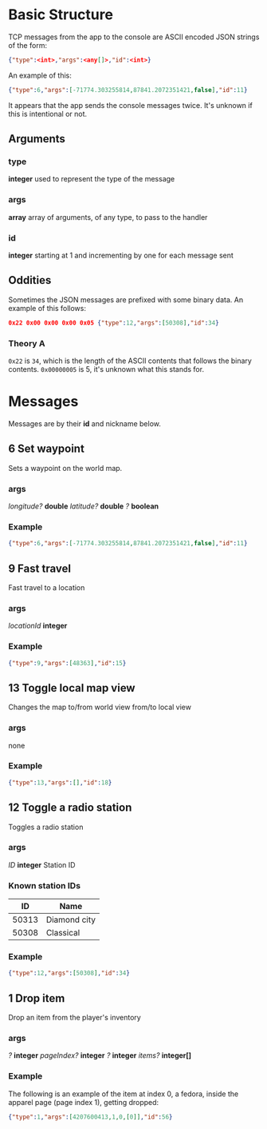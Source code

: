 # Basic Structure

TCP messages from the app to the console are ASCII encoded JSON strings of the form:

```json
{"type":<int>,"args":<any[]>,"id":<int>}
```

An example of this:  

```json
{"type":6,"args":[-71774.303255814,87841.2072351421,false],"id":11}
```

It appears that the app sends the console messages twice.  It's unknown if this
is intentional or not.

## Arguments
### type

**integer** used to represent the type of the message

### args

**array** array of arguments, of any type, to pass to the handler

### id

**integer** starting at 1 and incrementing by one for each message sent


## Oddities

Sometimes the JSON messages are prefixed with some binary data.  An example of
this follows:

```json
0x22 0x00 0x00 0x00 0x05 {"type":12,"args":[50308],"id":34}
```

### Theory A
`0x22` is `34`, which is the length of the ASCII contents that follows the binary 
contents.  `0x00000005` is 5, it's unknown what this stands for.


# Messages
Messages are by their **id** and nickname below.

## **6** Set waypoint 

Sets a waypoint on the world map.

### args
*longitude?* **double**
*latitude?* **double**
*?* **boolean**

### Example

```json
{"type":6,"args":[-71774.303255814,87841.2072351421,false],"id":11}
```


## **9** Fast travel

Fast travel to a location

### args
*locationId* **integer**

### Example

```json
{"type":9,"args":[48363],"id":15}
```


## **13** Toggle local map view

Changes the map to/from world view from/to local view

### args
none

### Example

```json
{"type":13,"args":[],"id":18}
```


## **12** Toggle a radio station

Toggles a radio station

### args
*ID* **integer**  Station ID

### Known station IDs

ID    | Name
----- | -------------
50313 | Diamond city
50308 | Classical

### Example

```json
{"type":12,"args":[50308],"id":34}
```


## **1** Drop item

Drop an item from the player's inventory

### args
*?* **integer**
*pageIndex?* **integer**
*?* **integer**
*items?* **integer[]**

### Example

The following is an example of the item at index 0, a fedora, inside the apparel page (page index 1), getting dropped:  

```json
{"type":1,"args":[4207600413,1,0,[0]],"id":56}
```
